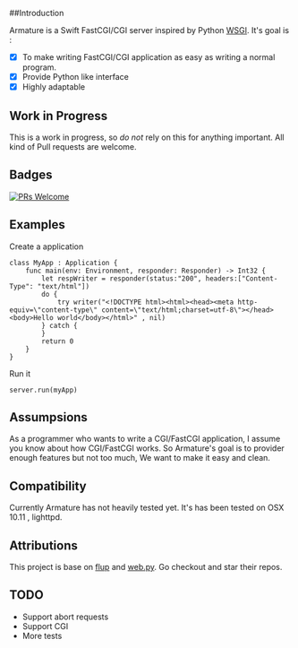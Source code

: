 ##Introduction

Armature is a Swift FastCGI/CGI server inspired by Python [WSGI](https://www.python.org/dev/peps/pep-3333/). It's goal is :
- [x] To make writing FastCGI/CGI application as easy as writing a normal program.
- [x] Provide Python like interface
- [x] Highly adaptable

## Work in Progress

This is a work in progress, so *do not* rely on this for anything important.
All kind of Pull requests are welcome.

## Badges
[![PRs Welcome](https://img.shields.io/badge/prs-welcome-brightgreen.svg?style=flat-square)](http://makeapullrequest.com)

## Examples

Create a application
```
class MyApp : Application {
    func main(env: Environment, responder: Responder) -> Int32 {
        let respWriter = responder(status:"200", headers:["Content-Type": "text/html"])
        do {
            try writer("<!DOCTYPE html><html><head><meta http-equiv=\"content-type\" content=\"text/html;charset=utf-8\"></head><body>Hello world</body></html>" , nil)
        } catch {
        }
        return 0
    }
}
```

Run it
```
server.run(myApp)
```

## Assumpsions

As a programmer who wants to write a CGI/FastCGI application, I assume you know about how CGI/FastCGI works. So Armature's goal is to provider enough features but not too much, We want to make it easy and clean.

## Compatibility

Currently Armature has not heavily tested yet. It's has been tested on OSX 10.11 , lighttpd.

## Attributions

This project is base on [flup](https://pypi.python.org/pypi/flup) and [web.py](http://webpy.org). Go checkout and star their repos.

## TODO

- Support abort requests
- Support CGI
- More tests
